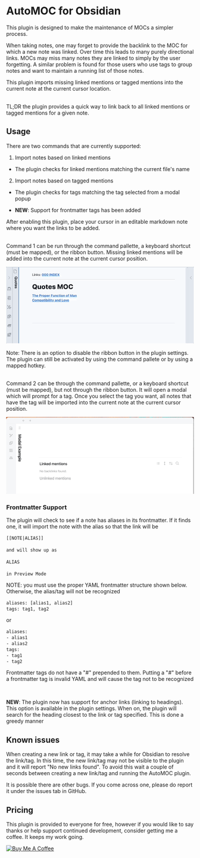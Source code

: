 # AutoMOC for Obsidian

This plugin is designed to make the maintenance of MOCs a simpler process. <br>

When taking notes, one may forget to provide the backlink to the MOC for which a new note was linked. Over time this leads to many purely directional links. MOCs may miss many notes they are linked to simply by the user forgetting. A similar problem is found for those users who use tags to group notes and want to maintain a running list of those notes.<br>

This plugin imports missing linked mentions or tagged mentions into the current note at the current cursor location. <br><br>

TL;DR the plugin provides a quick way to link back to all linked mentions or tagged mentions for a given note.
<br>

## Usage

There are two commands that are currently supported: <br>

1. Import notes based on linked mentions

-   The plugin checks for linked mentions matching the current file's name

2. Import notes based on tagged mentions

-   The plugin checks for tags matching the tag selected from a modal popup

*   **NEW**: Support for frontmatter tags has been added

After enabling this plugin, place your cursor in an editable markdown note where you want the links to be added.

<br>
Command 1 can be run through the command pallette, a keyboard shortcut (must be mapped), or the ribbon button. Missing linked mentions will be added into the current note at the current cursor position.

![demo](assets/auto-moc-demo.gif)

Note: There is an option to disable the ribbon button in the plugin settings. The plugin can still be activated by using the command pallete or by using a mapped hotkey.

<br>
Command 2 can be through the command pallette, or a keyboard shortcut (must be mapped), but not through the ribbon button. It will open a modal which will prompt for a tag. Once you select the tag you want, all notes that have the tag will be imported into the current note at the current cursor position.

![demo](assets/modal-demo.gif)

### Frontmatter Support

The plugin will check to see if a note has aliases in its frontmatter. If it finds one, it will import the note with the alias so that the link will be

```
[[NOTE|ALIAS]]

and will show up as

ALIAS

in Preview Mode
```

NOTE: you must use the proper YAML frontmatter structure shown below. Otherwise, the alias/tag will not be recognized

```
aliases: [alias1, alias2]
tags: tag1, tag2
```

or

```
aliases:
- alias1
- alias2
tags:
- tag1
- tag2
```

Frontmatter tags do not have a "#" prepended to them. Putting a "#" before a frontmatter tag is invalid YAML and will cause the tag not to be recognized

<br>

**NEW**: The plugin now has support for anchor links (linking to headings). This option is available in the plugin settings. When on, the plugin will search for the heading closest to the link or tag specified. This is done a greedy manner

## Known issues

When creating a new link or tag, it may take a while for Obsidian to resolve the link/tag. In this time, the new link/tag may not be visible to the plugin and it will report "No new links found". To avoid this wait a couple of seconds between creating a new link/tag and running the AutoMOC plugin.

It is possible there are other bugs. If you come across one, please do report it under the issues tab in GitHub.

## Pricing

This plugin is provided to everyone for free, however if you would like to say thanks or help support continued development, consider getting me a coffee. It keeps my work going.

<a href="https://www.buymeacoffee.com/dalca7" target="_blank"><img src="https://cdn.buymeacoffee.com/buttons/default-orange.png" alt="Buy Me A Coffee" height="41" width="174"></a>
